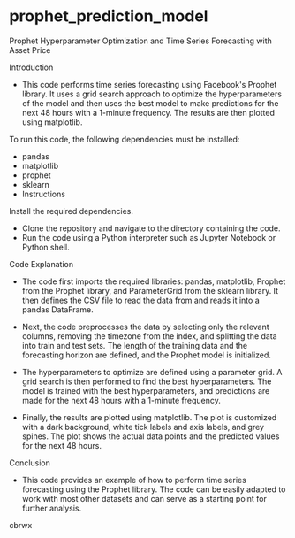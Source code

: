 # prophet_prediction_model
Prophet Hyperparameter Optimization and Time Series Forecasting with Asset Price

Introduction
- This code performs time series forecasting using Facebook's Prophet library. It uses a grid search approach to optimize the hyperparameters of the model and then uses the best model to make predictions for the next 48 hours with a 1-minute frequency. The results are then plotted using matplotlib.

To run this code, the following dependencies must be installed:

- pandas
- matplotlib
- prophet
- sklearn
- Instructions

Install the required dependencies.
- Clone the repository and navigate to the directory containing the code.
- Run the code using a Python interpreter such as Jupyter Notebook or Python shell.

Code Explanation
- The code first imports the required libraries: pandas, matplotlib, Prophet from the Prophet library, and ParameterGrid from the sklearn library. It then defines the CSV file to read the data from and reads it into a pandas DataFrame.

- Next, the code preprocesses the data by selecting only the relevant columns, removing the timezone from the index, and splitting the data into train and test sets. The length of the training data and the forecasting horizon are defined, and the Prophet model is initialized.

- The hyperparameters to optimize are defined using a parameter grid. A grid search is then performed to find the best hyperparameters. The model is trained with the best hyperparameters, and predictions are made for the next 48 hours with a 1-minute frequency.

- Finally, the results are plotted using matplotlib. The plot is customized with a dark background, white tick labels and axis labels, and grey spines. The plot shows the actual data points and the predicted values for the next 48 hours.

Conclusion
- This code provides an example of how to perform time series forecasting using the Prophet library. The code can be easily adapted to work with most other datasets and can serve as a starting point for further analysis.

cbrwx

